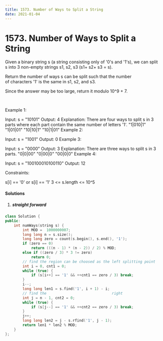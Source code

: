 ```yaml
---
title: 1573. Number of Ways to Split a String
date: 2021-01-04
---
```

# 1573. Number of Ways to Split a String
Given a binary string s (a string consisting only of '0's and '1's), we can split s into 3 non-empty strings s1, s2, s3 (s1+ s2+ s3 = s).

Return the number of ways s can be split such that the number of characters '1' is the same in s1, s2, and s3.

Since the answer may be too large, return it modulo 10^9 + 7.

 

Example 1:

Input: s = "10101"
Output: 4
Explanation: There are four ways to split s in 3 parts where each part contain the same number of letters '1'.
"1|010|1"
"1|01|01"
"10|10|1"
"10|1|01"
Example 2:

Input: s = "1001"
Output: 0
Example 3:

Input: s = "0000"
Output: 3
Explanation: There are three ways to split s in 3 parts.
"0|0|00"
"0|00|0"
"00|0|0"
Example 4:

Input: s = "100100010100110"
Output: 12
 

Constraints:

s[i] == '0' or s[i] == '1'
3 <= s.length <= 10^5


#### Solutions


1. ##### straight forward

```cpp
class Solution {
public:
    int numWays(string s) {
        int MOD =  1000000007;
        long long n = s.size();
        long long zero = count(s.begin(), s.end(), '1');
        if (zero == 0)
            return (((n - 1) * (n - 2)) / 2) % MOD;
        else if ((zero / 3) * 3 != zero)
            return 0;
        // find the region can be choosed as the left splitting point
        int i = 0, cnt1 = 0;
        while (true) {
            if (s[i++] == '1' && ++cnt1 == zero / 3) break;
        }
        i--;
        long long len1 = s.find('1', i + 1) - i;
        // find the                              right
        int j = n - 1, cnt2 = 0;
        while (true) {
            if (s[j--] == '1' && ++cnt2 == zero / 3) break;
        }
        j++;
        long long len2 = j - s.rfind('1', j - 1);
        return len1 * len2 % MOD;
    }
};

```
